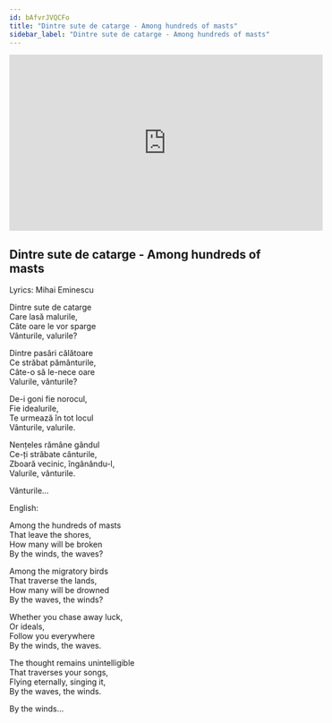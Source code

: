 ```yaml
---
id: bAfvrJVQCFo
title: "Dintre sute de catarge - Among hundreds of masts"
sidebar_label: "Dintre sute de catarge - Among hundreds of masts"
---
```


<div class="video-float-container">
  <iframe
    width="560"
    height="315"
    src="https://www.youtube.com/embed/bAfvrJVQCFo"
    title="YouTube video player"
    frameborder="0"
    allow="accelerometer; autoplay; clipboard-write; encrypted-media; gyroscope; picture-in-picture; web-share"
    referrerpolicy="strict-origin-when-cross-origin"
    allowfullscreen
  ></iframe>
</div>

## Dintre sute de catarge - Among hundreds of masts

Lyrics: Mihai Eminescu

Dintre sute de catarge  
Care lasă malurile,  
Câte oare le vor sparge  
Vânturile, valurile?

Dintre pasări călătoare  
Ce străbat pământurile,  
Câte-o să le-nece oare  
Valurile, vânturile?

De-i goni fie norocul,  
Fie idealurile,  
Te urmează în tot locul  
Vânturile, valurile.

Nențeles rămâne gândul  
Ce-ți străbate cânturile,  
Zboară vecinic, îngânându-l,  
Valurile, vânturile.

Vânturile...

English:

Among the hundreds of masts  
That leave the shores,  
How many will be broken  
By the winds, the waves?

Among the migratory birds  
That traverse the lands,  
How many will be drowned  
By the waves, the winds?

Whether you chase away luck,  
Or ideals,  
Follow you everywhere  
By the winds, the waves.

The thought remains unintelligible  
That traverses your songs,  
Flying eternally, singing it,  
By the waves, the winds.

By the winds...
